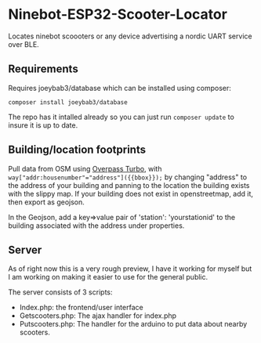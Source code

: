 # Ninebot-ESP32-Scooter-Locator
Locates ninebot scoooters or any device advertising a nordic UART service over BLE.

## Requirements
Requires joeybab3/database which can be installed using composer:

`composer install joeybab3/database`

The repo has it intalled already so you can just run `composer update` to insure it is up to date.

## Building/location footprints

Pull data from OSM using [Overpass Turbo](https://overpass-turbo.eu/), with `way["addr:housenumber"="address"]({{bbox}});` by changing "address" to the address of your building and panning to the location the building exists with the slippy map. If your building does not exist in openstreetmap, add it, then export as geojson.

In the Geojson, add a key=>value pair of 'station': 'yourstationid' to the building associated with the address under properties.

## Server

As of right now this is a very rough preview, I have it working for myself but I am working on making it easier to use for the general public.

The server consists of 3 scripts:
* Index.php: the frontend/user interface
* Getscooters.php: The ajax handler for index.php
* Putscooters.php: The handler for the arduino to put data about nearby scooters.
